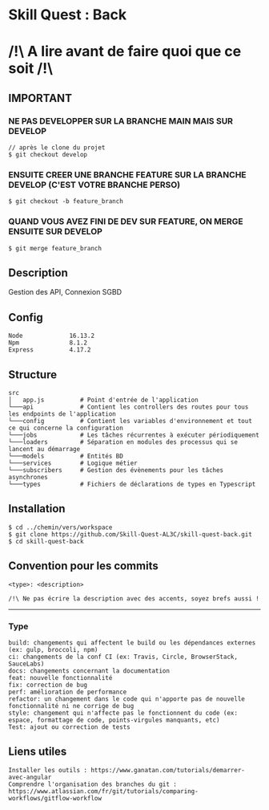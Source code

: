 # Skill Quest : Back
# /!\ A lire avant de faire quoi que ce soit /!\
## IMPORTANT
### NE PAS DEVELOPPER SUR LA BRANCHE MAIN MAIS SUR DEVELOP
```
// après le clone du projet
$ git checkout develop
```
### ENSUITE CREER UNE BRANCHE FEATURE SUR LA BRANCHE DEVELOP (C'EST VOTRE BRANCHE PERSO)
```
$ git checkout -b feature_branch
```
### QUAND VOUS AVEZ FINI DE DEV SUR FEATURE, ON MERGE ENSUITE SUR DEVELOP
```
$ git merge feature_branch
```

## Description
Gestion des API, Connexion SGBD

## Config
```
Node             16.13.2
Npm              8.1.2
Express          4.17.2
```

## Structure
```
src
│   app.js          # Point d'entrée de l'application
└───api             # Contient les controllers des routes pour tous les endpoints de l'application
└───config          # Contient les variables d'environnement et tout ce qui concerne la configuration
└───jobs            # Les tâches récurrentes à exécuter périodiquement
└───loaders         # Séparation en modules des processus qui se lancent au démarrage
└───models          # Entités BD
└───services        # Logique métier
└───subscribers     # Gestion des évènements pour les tâches asynchrones
└───types           # Fichiers de déclarations de types en Typescript
```

## Installation
```
$ cd ../chemin/vers/workspace
$ git clone https://github.com/Skill-Quest-AL3C/skill-quest-back.git
$ cd skill-quest-back
```
## Convention pour les commits
```
<type>: <description>

/!\ Ne pas écrire la description avec des accents, soyez brefs aussi !
```
***
### Type
```
build: changements qui affectent le build ou les dépendances externes (ex: gulp, broccoli, npm)
ci: changements de la conf CI (ex: Travis, Circle, BrowserStack, SauceLabs)
docs: changements concernant la documentation
feat: nouvelle fonctionnalité
fix: correction de bug
perf: amélioration de performance
refactor: un changement dans le code qui n'apporte pas de nouvelle fonctionnalité ni ne corrige de bug
style: changement qui n'affecte pas le fonctionnent du code (ex: espace, formattage de code, points-virgules manquants, etc)
Test: ajout ou correction de tests
```

## Liens utiles
```
Installer les outils : https://www.ganatan.com/tutorials/demarrer-avec-angular
Comprendre l'organisation des branches du git : https://www.atlassian.com/fr/git/tutorials/comparing-workflows/gitflow-workflow
```
